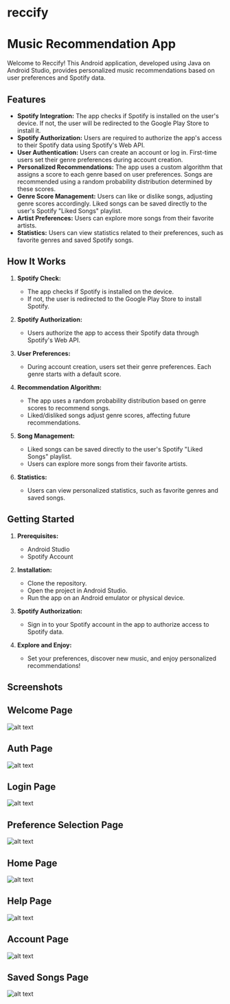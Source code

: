 # reccify
# Music Recommendation App

Welcome to Reccify! This Android application, developed using Java on Android Studio, provides personalized music recommendations based on user preferences and Spotify data.

## Features

- **Spotify Integration:** The app checks if Spotify is installed on the user's device. If not, the user will be redirected to the Google Play Store to install it.
- **Spotify Authorization:** Users are required to authorize the app's access to their Spotify data using Spotify's Web API.
- **User Authentication:** Users can create an account or log in. First-time users set their genre preferences during account creation.
- **Personalized Recommendations:** The app uses a custom algorithm that assigns a score to each genre based on user preferences. Songs are recommended using a random probability distribution determined by these scores.
- **Genre Score Management:** Users can like or dislike songs, adjusting genre scores accordingly. Liked songs can be saved directly to the user's Spotify "Liked Songs" playlist.
- **Artist Preferences:** Users can explore more songs from their favorite artists.
- **Statistics:** Users can view statistics related to their preferences, such as favorite genres and saved Spotify songs.

## How It Works

1. **Spotify Check:**
   - The app checks if Spotify is installed on the device.
   - If not, the user is redirected to the Google Play Store to install Spotify.
   
2. **Spotify Authorization:**
   - Users authorize the app to access their Spotify data through Spotify's Web API.
   
3. **User Preferences:**
   - During account creation, users set their genre preferences. Each genre starts with a default score.
   
4. **Recommendation Algorithm:**
   - The app uses a random probability distribution based on genre scores to recommend songs.
   - Liked/disliked songs adjust genre scores, affecting future recommendations.
   
5. **Song Management:**
   - Liked songs can be saved directly to the user's Spotify "Liked Songs" playlist.
   - Users can explore more songs from their favorite artists.
   
6. **Statistics:**
   - Users can view personalized statistics, such as favorite genres and saved songs.

## Getting Started

1. **Prerequisites:**
   - Android Studio
   - Spotify Account

2. **Installation:**
   - Clone the repository.
   - Open the project in Android Studio.
   - Run the app on an Android emulator or physical device.

3. **Spotify Authorization:**
   - Sign in to your Spotify account in the app to authorize access to Spotify data.

4. **Explore and Enjoy:**
   - Set your preferences, discover new music, and enjoy personalized recommendations!

## Screenshots

## Welcome Page
![alt text](https://github.com/mahmedmo/reccify/blob/master/images/welcome.png "Welcome Page")
## Auth Page
![alt text](https://github.com/mahmedmo/reccify/blob/master/images/auth.png "Auth Page")
## Login Page
![alt text](https://github.com/mahmedmo/reccify/blob/master/images/login.png "Login Page")
## Preference Selection Page
![alt text](https://github.com/mahmedmo/reccify/blob/master/images/pref.png "Preferences Page")
## Home Page
![alt text](https://github.com/mahmedmo/reccify/blob/master/images/home.png "Home Page")
## Help Page
![alt text](https://github.com/mahmedmo/reccify/blob/master/images/help.png "Help Page")
## Account Page
![alt text](https://github.com/mahmedmo/reccify/blob/master/images/account.png "Account Page")
## Saved Songs Page
![alt text](https://github.com/mahmedmo/reccify/blob/master/images/savedsongs.png "Saved Songs Page")


